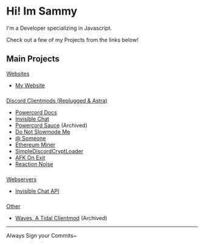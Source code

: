 #  **Hi! Im Sammy**

I'm a Developer specializing in Javascript.

Check out a few of my Projects from the links below!

### 
### 

## Main Projects
<ins>Websites</ins>
- [My Website](https://sammcheese.net)
###
<ins>Discord Clientmods ([Replugged](https://replugged.dev) & Astra)</ins> 
- [Powercord Docs](https://github.com/SammCheese/Powercord-Docs)
- [Invisible Chat](https://github.com/SammCheese/invisible-chat)
- [Powercord Sauce](https://github.com/SammCheese/powercord-sauce) (Archived)
- [Do Not Slowmode Me](https://github.com/SammCheese/Do-Not-Slowmode-Me) 
- [@ Someone](https://github.com/SammCheese/At-Someone)
- [Ethereum Miner](https://github.com/SammCheese/eth-miner)
- [SimpleDiscordCryptLoader](https://github.com/SammCheese/SimpleDiscordCryptLoader)
- [AFK On Exit](https://github.com/SammCheese/AFK-on-exit)
- [Reaction Noise](https://github.com/SammCheese/Reaction-Noise)
###
<ins>Webservers</ins>
- [Invisible Chat API](https://github.com/SammCheese/InvisibleChat-API)
###
<ins>Other</ins>
- [Waves, A Tidal Clientmod](https://github.com/SammCheese/Waves) (Archived)

____




Always Sign your Commits~

